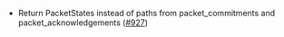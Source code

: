 - Return PacketStates instead of paths from packet_commitments and
  packet_acknowledgements ([\#927](https://github.com/cosmos/ibc-rs/issues/927))
